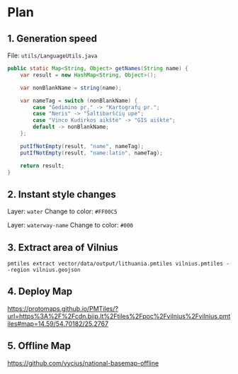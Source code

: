 # Plan

## 1. Generation speed

File: `utils/LanguageUtils.java`

```java
public static Map<String, Object> getNames(String name) {
    var result = new HashMap<String, Object>();

    var nonBlankName = string(name);

    var nameTag = switch (nonBlankName) {
        case "Gedimino pr." -> "Kartografų pr.";
        case "Neris" -> "Šaltibarščių upė";
        case "Vinco Kudirkos aikštė" -> "GIS aišktė";
        default -> nonBlankName;
    };

    putIfNotEmpty(result, "name", nameTag);
    putIfNotEmpty(result, "name:latin", nameTag);

    return result;
}
```

## 2. Instant style changes

Layer: `water`
Change to color: `#FF00C5`

Layer: `waterway-name`
Change to color: `#000`

## 3. Extract area of Vilnius

```shell
pmtiles extract vector/data/output/lithuania.pmtiles vilnius.pmtiles --region vilnius.geojson
```

## 4. Deploy Map

https://protomaps.github.io/PMTiles/?url=https%3A%2F%2Fcdn.biip.lt%2Ftiles%2Fpoc%2Fvilnius%2Fvilnius.pmtiles#map=14.59/54.70182/25.2767

## 5. Offline Map

https://github.com/vycius/national-basemap-offline